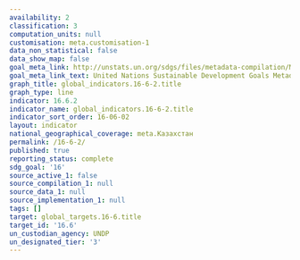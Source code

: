 ```yaml
---
availability: 2
classification: 3
computation_units: null
customisation: meta.customisation-1
data_non_statistical: false
data_show_map: false
goal_meta_link: http://unstats.un.org/sdgs/files/metadata-compilation/Metadata-Goal-16.pdf
goal_meta_link_text: United Nations Sustainable Development Goals Metadata (pdf 1361kB)
graph_title: global_indicators.16-6-2.title
graph_type: line
indicator: 16.6.2
indicator_name: global_indicators.16-6-2.title
indicator_sort_order: 16-06-02
layout: indicator
national_geographical_coverage: meta.Казахстан
permalink: /16-6-2/
published: true
reporting_status: complete
sdg_goal: '16'
source_active_1: false
source_compilation_1: null
source_data_1: null
source_implementation_1: null
tags: []
target: global_targets.16-6.title
target_id: '16.6'
un_custodian_agency: UNDP
un_designated_tier: '3'
---
```


